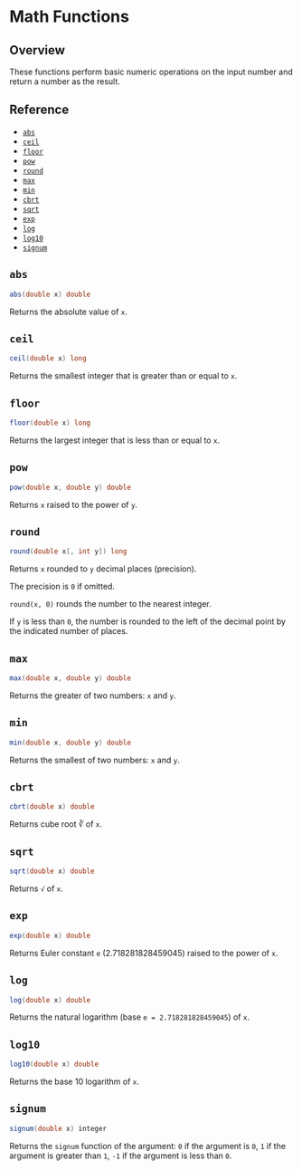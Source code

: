 # Math Functions

## Overview

These functions perform basic numeric operations on the input number and return a number as the result.

## Reference

* [`abs`](#abs)
* [`ceil`](#ceil)
* [`floor`](#floor)
* [`pow`](#pow)
* [`round`](#round)
* [`max`](#max)
* [`min`](#min)
* [`cbrt`](#cbrt)
* [`sqrt`](#sqrt)
* [`exp`](#exp)
* [`log`](#log)
* [`log10`](#log10)
* [`signum`](#signum)

## `abs`

```csharp
abs(double x) double
```

Returns the absolute value of `x`.

## `ceil`

```csharp
ceil(double x) long
```

Returns the smallest integer that is greater than or equal to `x`.

## `floor`

```csharp
floor(double x) long
```

Returns the largest integer that is less than or equal to `x`.

## `pow`

```csharp
pow(double x, double y) double
```

Returns `x` raised to the power of `y`.

## `round`

```csharp
round(double x[, int y]) long
```

Returns `x` rounded to `y` decimal places (precision).

The precision is `0` if omitted.

`round(x, 0)` rounds the number to the nearest integer.

If `y` is less than `0`, the number is rounded to the left of the decimal point by the indicated number of places.

## `max`

```csharp
max(double x, double y) double
```

Returns the greater of two numbers: `x` and `y`.

## `min`

```csharp
min(double x, double y) double
```

Returns the smallest of two numbers: `x` and `y`.

## `cbrt`

```csharp
cbrt(double x) double
```

<!-- markdownlint-disable MD101 -->
Returns cube root ∛ of `x`.
<!-- markdownlint-enable MD101 -->

## `sqrt`

```csharp
sqrt(double x) double
```

Returns `√` of `x`.

## `exp`

```csharp
exp(double x) double
```

Returns Euler constant `e` (2.718281828459045) raised to the power of `x`.

## `log`

```csharp
log(double x) double
```

Returns the natural logarithm (base `e = 2.718281828459045`) of `x`.

## `log10`

```csharp
log10(double x) double
```

Returns the base 10 logarithm of `x`.

## `signum`

```csharp
signum(double x) integer
```

Returns the `signum` function of the argument: `0` if the argument is `0`, `1` if the argument is greater than `1`, `-1` if the argument is less than `0`.